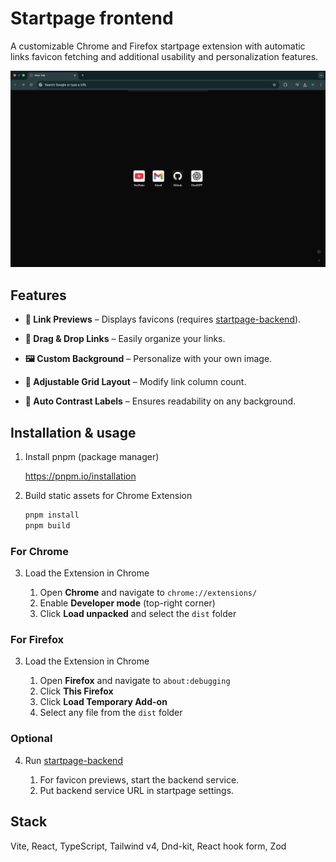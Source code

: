 # Startpage frontend

A customizable Chrome and Firefox startpage extension with automatic links favicon fetching and additional usability and personalization features.

![startpage-preview](./docs/preview.png)

## Features

- **🔗 Link Previews** – Displays favicons (requires [startpage-backend](https://github.com/sarkiisov/startpage-backend)).

- **📌 Drag & Drop Links** – Easily organize your links.

- **🖼️ Custom Background** – Personalize with your own image.

- **📐 Adjustable Grid Layout** – Modify link column count.

- **🎨 Auto Contrast Labels** – Ensures readability on any background.

## Installation & usage

1. Install pnpm (package manager)

   https://pnpm.io/installation

2. Build static assets for Chrome Extension

   ```sh
   pnpm install
   pnpm build
   ```

### For Chrome

3. Load the Extension in Chrome

   1. Open **Chrome** and navigate to `chrome://extensions/`
   2. Enable **Developer mode** (top-right corner)
   3. Click **Load unpacked** and select the `dist` folder

### For Firefox

3. Load the Extension in Chrome

   1. Open **Firefox** and navigate to `about:debugging`
   2. Click **This Firefox**
   3. Click **Load Temporary Add-on**
   4. Select any file from the `dist` folder

### Optional

4.  Run [startpage-backend](https://github.com/sarkiisov/startpage-backend)

    1.  For favicon previews, start the backend service.
    2.  Put backend service URL in startpage settings.

## Stack

Vite, React, TypeScript, Tailwind v4, Dnd-kit, React hook form, Zod
